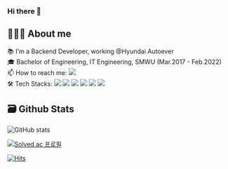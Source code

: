 ### Hi there 👋

## 👩🏻‍💻 About me
📚 I'm a Backend Developer, working @Hyundai Autoever<br/>
🎓 Bachelor of Engineering, IT Engineering, SMWU (Mar.2017 - Feb.2022)<br/>
📫 How to reach me: <img src="https://img.shields.io/badge/kkyul17@naver.com-EA4335?style=flat-square&logo=Gmail&logoColor=white"/><br/>
🛠 Tech Stacks: <a><img src="https://img.shields.io/badge/Java-007396?style=flat-square&logo=Java&logoColor=white"/> <img src="https://img.shields.io/badge/JavaScript-F7DF1E?style=flat-square&logo=JavaScript&logoColor=white"/> <img src="https://img.shields.io/badge/Spring-6DB33F?style=flat-square&logo=Spring&logoColor=white"/> <img src="https://img.shields.io/badge/Spring Boot-6DB33F?style=flat-square&logo=SpringBoot&logoColor=white"/> <img src="https://img.shields.io/badge/Node.js-339933?style=flat-square&logo=Node.js&logoColor=white"/> <img src="https://img.shields.io/badge/AWS-232F3E?style=flat-square&logo=Amazon AWS&logoColor=white"/></a>

## 🗃️ Github Stats
![GitHub stats](https://github-readme-stats.vercel.app/api?username=kyurimki&theme=midnight-purple&show_icons=true)

[![Solved.ac
프로필](http://mazassumnida.wtf/api/mini/generate_badge?boj=kkyul17)](https://solved.ac/kkyul17)

[![Hits](https://hits.seeyoufarm.com/api/count/incr/badge.svg?url=https%3A%2F%2Fgithub.com%2Fkyurimki%2Fhit-counter&count_bg=%239F3DC8&title_bg=%235A5A5A&icon=github.svg&icon_color=%23E7E7E7&title=hits&edge_flat=false)](https://hits.seeyoufarm.com)
